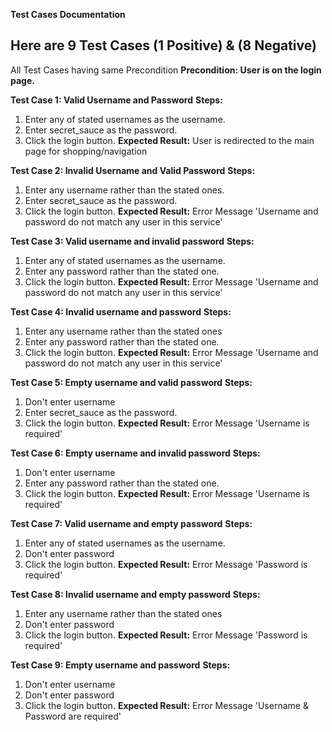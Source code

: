 **Test Cases Documentation**

## Here are 9 Test Cases (1 Positive) & (8 Negative)

All Test Cases having same Precondition 
**Precondition: User is on the login page.**


**Test Case 1: Valid Username and Password**
**Steps:**
 1. Enter any of stated usernames as the username.
 2. Enter secret_sauce as the password.
 3. Click the login button.
**Expected Result:** User is redirected to the main page for shopping/navigation 

**Test Case 2: Invalid Username and Valid Password**
**Steps:**
 1. Enter any username rather than the stated ones.
 2. Enter secret_sauce as the password.
 3. Click the login button.
**Expected Result:** Error Message 'Username and password do not match any user in this service'

**Test Case 3: Valid username and invalid password**
**Steps:**
 1. Enter any of stated usernames as the username.
 2. Enter any password rather than the stated one.
 3. Click the login button.
**Expected Result:** Error Message 'Username and password do not match any user in this service'

**Test Case 4: Invalid username and password**
**Steps:**
 1. Enter any username rather than the stated ones
 2. Enter any password rather than the stated one.
 3. Click the login button.
**Expected Result:** Error Message 'Username and password do not match any user in this service'

**Test Case 5: Empty username and valid password**
**Steps:**
 1. Don't enter username
 2. Enter secret_sauce as the password.
 3. Click the login button.
**Expected Result:** Error Message 'Username is required'

__Test Case 6: Empty username and invalid password__
**Steps:**
 1. Don't enter username
 2. Enter any password rather than the stated one.
 3. Click the login button.
**Expected Result:** Error Message 'Username is required'

**Test Case 7: Valid username and empty password** 
**Steps:**
 1. Enter any of stated usernames as the username.
 2. Don't enter password
 3. Click the login button.
**Expected Result:** Error Message 'Password is required'

**Test Case 8: Invalid username and empty password**
**Steps:**
 1. Enter any username rather than the stated ones
 2. Don't enter password
 3. Click the login button.
**Expected Result:** Error Message 'Password is required'

**Test Case 9: Empty username and password**
**Steps:**
 1. Don't enter username
 2. Don't enter password
 3. Click the login button.
**Expected Result:** Error Message 'Username & Password are required'
